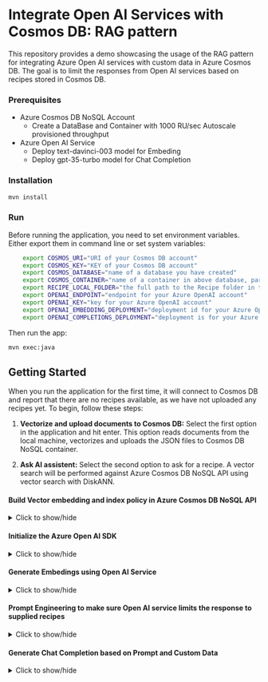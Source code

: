 # Integrate Open AI Services with Cosmos DB: RAG pattern

This repository provides a demo showcasing the usage of the RAG pattern for integrating Azure Open AI services with custom data in Azure Cosmos DB. The goal is to limit the responses from Open AI services based on recipes stored in Cosmos DB.

### Prerequisites

- Azure Cosmos DB NoSQL Account
    - Create a DataBase and Container with 1000 RU/sec Autoscale provisioned throughput
- Azure Open AI Service
    - Deploy text-davinci-003 model for Embeding
    - Deploy gpt-35-turbo model for Chat Completion


### Installation
``` bash 
mvn install
```

### Run

Before running the application, you need to set environment variables. Either export them in command line or set system variables:

```bash
    export COSMOS_URI="URI of your Cosmos DB account"
    export COSMOS_KEY="KEY of your Cosmos DB account"
    export COSMOS_DATABASE="name of a database you have created"
    export COSMOS_CONTAINER="name of a container in above database, partitioned by id"
    export RECIPE_LOCAL_FOLDER="the full path to the Recipe folder in this project e.g. C:CosmosDemo\OpenAICognitiveSearch\Recipe"
    export OPENAI_ENDPOINT="endpoint for your Azure OpenAI account"
    export OPENAI_KEY="key for your Azure OpenAI account"
    export OPENAI_EMBEDDING_DEPLOYMENT="deployment id for your Azure OpenAI chat embeddings"
    export OPENAI_COMPLETIONS_DEPLOYMENT="deployment is for your Azure OpenAI chat completions"
```

Then run the app:

```bash
mvn exec:java   
```

## Getting Started
When you run the application for the first time, it will connect to Cosmos DB and report that there are no recipes available, as we have not uploaded any recipes yet.
To begin, follow these steps:

1) **Vectorize and upload documents to Cosmos DB:** Select the first option in the application and hit enter. This option reads documents from the local machine, vectorizes and uploads the JSON files to Cosmos DB NoSQL container.

2) **Ask AI assistent:** Select the second option to ask for a recipe. A vector search will be performed against Azure Cosmos DB NoSQL API using vector search with DiskANN.


####  Build Vector embedding and index policy in Azure Cosmos DB NoSQL API
<details>
<summary>Click to show/hide</summary>

``` Java
    CosmosContainerProperties collectionDefinition = new CosmosContainerProperties(containerName, "/id");

    //set vector embedding policy
    CosmosVectorEmbeddingPolicy cosmosVectorEmbeddingPolicy = new CosmosVectorEmbeddingPolicy();
    CosmosVectorEmbedding embedding = new CosmosVectorEmbedding();
    embedding.setPath("/embedding");
    embedding.setDataType(CosmosVectorDataType.FLOAT32);
    embedding.setDimensions(8L);
    embedding.setDistanceFunction(CosmosVectorDistanceFunction.COSINE);
    cosmosVectorEmbeddingPolicy.setCosmosVectorEmbeddings(Arrays.asList(embedding));
    collectionDefinition.setVectorEmbeddingPolicy(cosmosVectorEmbeddingPolicy);

    //set vector indexing policy
    IndexingPolicy indexingPolicy = new IndexingPolicy();
    indexingPolicy.setIndexingMode(IndexingMode.CONSISTENT);
    ExcludedPath excludedPath = new ExcludedPath("/*");
    indexingPolicy.setExcludedPaths(Collections.singletonList(excludedPath));
    IncludedPath includedPath1 = new IncludedPath("/name/?");
    IncludedPath includedPath2 = new IncludedPath("/description/?");
    indexingPolicy.setIncludedPaths(ImmutableList.of(includedPath1, includedPath2));
    CosmosVectorIndexSpec cosmosVectorIndexSpec = new CosmosVectorIndexSpec();
    cosmosVectorIndexSpec.setPath("/embedding");
    cosmosVectorIndexSpec.setType(CosmosVectorIndexType.DISK_ANN.toString());
    indexingPolicy.setVectorIndexes(Arrays.asList(cosmosVectorIndexSpec));
    collectionDefinition.setIndexingPolicy(indexingPolicy);

```
</details>

#### Initialize the Azure Open AI SDK
<details>
<summary>Click to show/hide</summary>

``` Java
    public OpenAIService( String endpoint,
                          String key,
                          String embeddingsDeployment,
                          String completionDeployment,
                          int maxTokens) {
    
        this.openAIEmbeddingDeployment = embeddingsDeployment;
        this.openAICompletionDeployment = completionDeployment;
        this.openAIMaxTokens = maxTokens;

        RetryOptions retryOptions = new RetryOptions(
          new ExponentialBackoffOptions()
            .setMaxRetries(10)
            .setMaxDelay(Duration.of(2, ChronoUnit.SECONDS))
        );

        if (endpoint.contains("openai.azure.com")) {
          this.openAIClient = new OpenAIClientBuilder()
            .endpoint(endpoint)
            .credential(new AzureKeyCredential(key))
            .retryOptions(retryOptions)
            .buildAsyncClient();
        } else {
          this.openAIClient = new OpenAIClientBuilder()
            .endpoint(endpoint)
            .credential(new NonAzureOpenAIKeyCredential(key))
            .retryOptions(retryOptions)
            .buildAsyncClient();
        }
    }

```   
</details>

#### Generate Embedings using Open AI Service
<details>
<summary>Click to show/hide</summary>

``` Java
    public List<Double> getEmbeddings(String query) {
        try {
            EmbeddingsOptions options = new EmbeddingsOptions(List.of(query));
            options.setUser("");

            var response = openAIClient.getEmbeddings(openAIEmbeddingDeployment, options).block();

            List<EmbeddingItem> embeddings = response.getData();

            return embeddings.get(0).getEmbedding().stream().toList();
        } catch (Exception ex) {
            log.error("GetEmbeddingsAsync Exception:", ex);
            ex.printStackTrace();
            return null;
        }
    }

```

</details>


#### Prompt Engineering to make sure Open AI service limits the response to supplied recipes
<details>
<summary>Click to show/hide</summary>

``` Java
    private String systemPromptRecipeAssistant = """
            You are an intelligent assistant for Contoso Recipes. 
            You are designed to provide helpful answers to user questions about using
            recipes, cooking instructions only using the provided JSON strings.

            Instructions:
            - In case a recipe is not provided in the prompt politely refuse to answer all queries regarding it. 
            - Never refer to a recipe not provided as input to you.
            - If you're unsure of an answer, you can say ""I don't know"" or ""I'm not sure"" and recommend users search themselves.        
            - Your response  should be complete. 
            - List the Name of the Recipe at the start of your response folowed by step by step cooking instructions
            - Assume the user is not an expert in cooking.
            - Format the content so that it can be printed to the Command Line 
            - In case there are more than one recipes you find let the user pick the most appropiate recipe. """;

 ```
</details>

#### Generate Chat Completion based on Prompt and Custom Data
<details>
<summary>Click to show/hide</summary>

``` Java
    public String getChatCompletionAsync(String userPrompt, String documents) {


        ChatMessage systemMessage = new ChatMessage(ChatRole.SYSTEM);
        systemMessage.setContent(systemPromptRecipeAssistant + documents);
        ChatMessage userMessage = new ChatMessage(ChatRole.USER);
        userMessage.setContent(userPrompt);


        ChatCompletionsOptions options = new ChatCompletionsOptions(List.of(userMessage, systemMessage));
        options.setMaxTokens(openAIMaxTokens);
        options.setTemperature(0.5);
        options.setFrequencyPenalty(0d);
        options.setPresencePenalty(0d);
        options.setN(1);
        options.setLogitBias(new HashMap<>());
        options.setUser("");


        ChatCompletions completions = openAIClient.getChatCompletions(openAICompletionDeployment, options).block();

        return completions.getChoices().get(0).getMessage().getContent();

    }

```
</details>